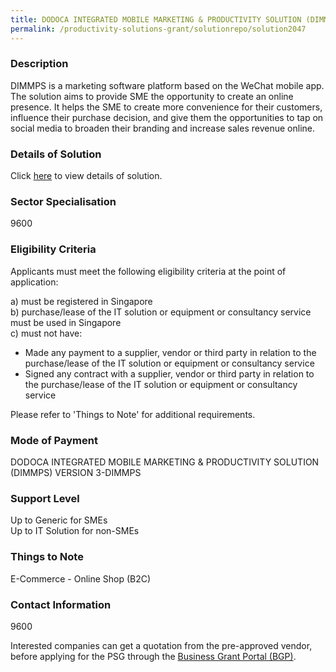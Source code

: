 ```yaml
---
title: DODOCA INTEGRATED MOBILE MARKETING & PRODUCTIVITY SOLUTION (DIMMPS) VERSION 3-DIMMPS
permalink: /productivity-solutions-grant/solutionrepo/solution2047
---
```


### Description

DIMMPS is a marketing software platform based on the WeChat mobile app.
The solution aims to provide SME the opportunity to create an online presence. It helps the SME to create more convenience for their customers, influence their purchase decision, and give them the opportunities to tap on social media to broaden their branding and increase sales revenue online.

### Details of Solution

Click <a href='DODOCA INFORMATION TECHNOLOGY (S) PTE LTD' target='_blank' rel='noopener'>here</a> to view details of solution.

### Sector Specialisation

 9600 

### Eligibility Criteria

Applicants must meet the following eligibility criteria at the point of application:

a) must be registered in Singapore <br>
b) purchase/lease of the IT solution or equipment or consultancy service must be used in Singapore <br>
c) must not have:
- Made any payment to a supplier, vendor or third party in relation to the purchase/lease of the IT solution or equipment or consultancy service
- Signed any contract with a supplier, vendor or third party in relation to the purchase/lease of the IT solution or equipment or consultancy service

Please refer to 'Things to Note' for additional requirements.

### Mode of Payment
DODOCA INTEGRATED MOBILE MARKETING & PRODUCTIVITY SOLUTION (DIMMPS) VERSION 3-DIMMPS

### Support Level
Up to Generic  for SMEs <br>
Up to IT Solution for non-SMEs

### Things to Note
E-Commerce - Online Shop (B2C)

### Contact Information
9600

Interested companies can get a quotation from the pre-approved vendor, before applying for the PSG through the <a target='_blank' rel='noopener' href='https://www.businessgrants.gov.sg/'>Business Grant Portal (BGP)</a>.
